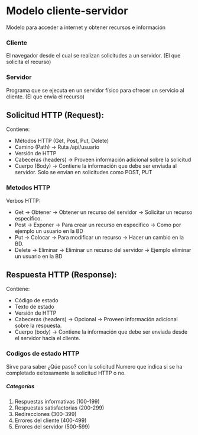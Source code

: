 # Modelo cliente-servidor
Modelo para acceder a internet y obtener recursos e información

### Cliente
El navegador desde el cual se realizan solicitudes a un servidor. (El que solicita el recurso)

### Servidor
Programa que se ejecuta en un servidor físico para ofrecer un servicio al cliente. (El que envia el recurso)

## Solicitud HTTP (Request):
Contiene:
* Métodos HTTP (Get, Post, Put, Delete)
* Camino (Path)  -> Ruta /api/usuario
* Versión de HTTP
* Cabeceras (headers) -> Proveen información adicional sobre la solicitud
* Cuerpo (Body) -> Contiene la información que debe ser enviada al servidor. Solo se envian en solicitudes como POST, PUT

### Metodos HTTP
Verbos HTTP:
* Get -> Obtener -> Obtener un recurso del servidor -> Solicitar un recurso especifico.
* Post -> Exponer ->  Para crear un recurso en especifico -> Como por ejemplo un usuario en la BD
* Put -> Colocar -> Para modificar un recurso -> Hacer un cambio en la BD.
* Delete -> Eliminar -> Eliminar un recurso del servidor -> Ejemplo eliminar un usuario en la BD

## Respuesta HTTP (Response):
Contiene:
* Código de estado
* Texto de estado
* Versión de HTTP
* Cabeceras (headers) -> Opcional -> Proveen información adicional sobre la respuesta.
* Cuerpo (body) -> Contiene la información que debe ser enviada desde el servidor hacia el cliente.

### Codigos de estado HTTP
Sirve para saber ¿Qúe paso? con la solicitud
Numero que indica si se ha completado exitosamente la solicitud HTTP o no.

##### Categorías
1. Respuestas informativas (100-199)
2. Respuestas satisfactorias (200-299)
3. Redirecciones (300-399)
4. Errores del cliente (400-499)
5. Errores del servidor (500-599)